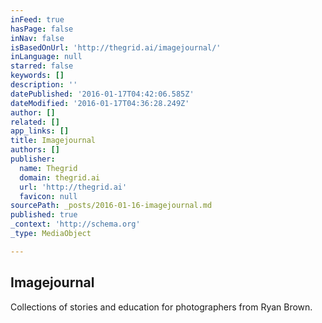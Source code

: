 ```yaml
---
inFeed: true
hasPage: false
inNav: false
isBasedOnUrl: 'http://thegrid.ai/imagejournal/'
inLanguage: null
starred: false
keywords: []
description: ''
datePublished: '2016-01-17T04:42:06.585Z'
dateModified: '2016-01-17T04:36:28.249Z'
author: []
related: []
app_links: []
title: Imagejournal
authors: []
publisher:
  name: Thegrid
  domain: thegrid.ai
  url: 'http://thegrid.ai'
  favicon: null
sourcePath: _posts/2016-01-16-imagejournal.md
published: true
_context: 'http://schema.org'
_type: MediaObject

---
```

<article style=""><h1>Imagejournal</h1><p></p></article>

Collections of stories and education for photographers from Ryan Brown.